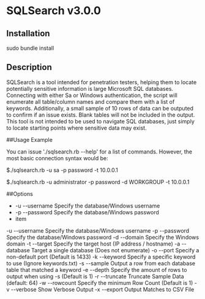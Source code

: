 # SQLSearch v3.0.0

## Installation

sudo bundle install

## Description

SQLSearch is a tool intended for penetration testers, helping them to locate potentially sensitive information is large Microsoft SQL databases. Connecting with either Sa or Windows authentication, the script will enumerate all table/column names and compare them with a list of keywords. Additionally, a small sample of 10 rows of data can be outputed to confirm if an issue exists. Blank tables will not be included in the output. This tool is not intended to be used to navigate SQL databases, just simply to locate starting points where sensitive data may exist.

##Usage Example

You can issue './sqlsearch.rb --help' for a list of commands. However, the most basic connection syntax would be:

$./sqlsearch.rb -u sa -p password -t 10.0.0.1

$./sqlsearch.rb -u administrator -p password -d WORKGROUP -t 10.0.0.1

##Options
- -u --username    Specify the database/Windows username
- -p --password    Specify the database/Windows password
- item


-u --username    Specify the database/Windows username
-p --password    Specify the database/Windows password
-d --domain      Specify the Windows domain
-t --target      Specify the target host (IP address / hostname)
-a --database    Target a single database (Does not enumerate)
-o --port        Specify a non-default port (Default is 1433)
-k --keyword     Specify a specific keyword to use (Ignore keywords.txt)
-s --sample      Output a row from each database table that matched a keyword
-e --depth       Specify the amount of rows to output when using -s (Default is 1)
-r --truncate    Truncate Sample Data (default: 64)
-w --rowcount    Specify the minimum Row Count (Default is 1)
-v --verbose     Show Verbose Output
-x --export      Output Matches to CSV File
